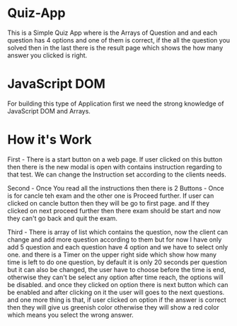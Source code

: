 # Quiz-App
This is a Simple Quiz App where is the Arrays of Question and and each question has 4 options and one of them is correct, if the all the question you solved then in the last there is the result page which shows the how many answer you clicked is right. 

# JavaScript DOM
For building this type of Application first we need the strong knowledge of JavaScript DOM and Arrays.

# How it's Work
First - There is a start button on a web page.
If user clicked on this button then there is the new modal is open with contains instruction regarding to that test.
We can change the Instruction set according to the clients needs.

Second - Once You read all the instructions then there is 2 Buttons - Once is for cancle teh exam and the other one is Proceed further.
If user can clicked on cancle button then they will be go to first page. 
and If they clicked on next proceed further then there exam should be start and now they can't go back and quit the exam.

Third - There is array of list which contains the question, now the client can change and add more question according to them but for now I have only add 5 question and each question have 4 option and  we have to select only one. 
and there is a Timer on the upper right side which show how many time is left to do one question, by default it is only 20 seconds per question but it can also be changed, 
the user have to choose before the time is end, otherwise they can't be select any option after time reach, the options will be disabled.
and once they clicked on option there is next button which can be enabled and after clicking on it the user will goes to the next questions.
and one more thing is that, if user clicked on option if the answer is correct then they will give us greenish color otherwise they will show a red color which means you select the wrong answer.
